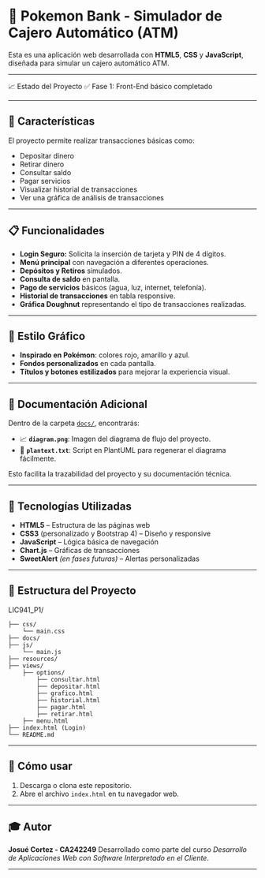 # 🏦 Pokemon Bank - Simulador de Cajero Automático (ATM)

Esta es una aplicación web desarrollada con **HTML5**, **CSS** y **JavaScript**, diseñada para simular un cajero automático ATM.

---

📈 Estado del Proyecto
    ✅ Fase 1: Front-End básico completado

---

## 🧩 Características

El proyecto permite realizar transacciones básicas como:

- Depositar dinero
- Retirar dinero
- Consultar saldo
- Pagar servicios
- Visualizar historial de transacciones
- Ver una gráfica de análisis de transacciones

---

## 📋 Funcionalidades

- **Login Seguro:** Solicita la inserción de tarjeta y PIN de 4 dígitos.
- **Menú principal** con navegación a diferentes operaciones.
- **Depósitos y Retiros** simulados.
- **Consulta de saldo** en pantalla.
- **Pago de servicios** básicos (agua, luz, internet, telefonía).
- **Historial de transacciones** en tabla responsive.
- **Gráfica Doughnut** representando el tipo de transacciones realizadas.

---

## 🎨 Estilo Gráfico

- **Inspirado en Pokémon**: colores rojo, amarillo y azul.
- **Fondos personalizados** en cada pantalla.
- **Títulos y botones estilizados** para mejorar la experiencia visual.

---

## 📄 Documentación Adicional

Dentro de la carpeta [`docs/`](./docs/), encontrarás:

- 📈 **`diagram.png`**: Imagen del diagrama de flujo del proyecto.
- 📜 **`plantext.txt`**: Script en PlantUML para regenerar el diagrama fácilmente.

Esto facilita la trazabilidad del proyecto y su documentación técnica.

---

## 🚀 Tecnologías Utilizadas

- **HTML5** – Estructura de las páginas web
- **CSS3** (personalizado y Bootstrap 4) – Diseño y responsive
- **JavaScript** – Lógica básica de navegación
- **Chart.js** – Gráficas de transacciones
- **SweetAlert** *(en fases futuras)* – Alertas personalizadas

---

## 📁 Estructura del Proyecto

LIC941_P1/

    ├── css/
        └── main.css
    ├── docs/
    ├── js/
        └── main.js
    ├── resources/
    ├── views/
        ├── options/
            ├── consultar.html
            ├── depositar.html
            ├── grafico.html
            ├── historial.html
            ├── pagar.html
            ├── retirar.html
        ├── menu.html
    ├── index.html (Login)
    └── README.md

---

## 🚀 Cómo usar

1. Descarga o clona este repositorio.
2. Abre el archivo `index.html` en tu navegador web.

---

## 🎓 Autor

**Josué Cortez - CA242249**
Desarrollado como parte del curso _Desarrollo de Aplicaciones Web con Software Interpretado en el Cliente_.



---
